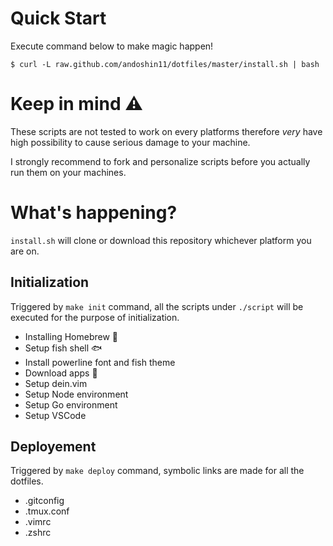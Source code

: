 # Quick Start

Execute command below to make magic happen!

```shell
$ curl -L raw.github.com/andoshin11/dotfiles/master/install.sh | bash
```

# Keep in mind :warning:
These scripts are not tested to work on every platforms therefore *very* have high possibility to cause serious damage to your machine.

I strongly recommend to fork and personalize scripts before you actually run them on your machines.


# What's happening?

`install.sh` will clone or download this repository whichever platform you are on.

## Initialization
Triggered by `make init` command, all the scripts under `./script` will be executed for the purpose of initialization.

- Installing Homebrew :beer:
- Setup fish shell :fish:
- Install powerline font and fish theme
- Download apps :apple:
- Setup dein.vim
- Setup Node environment
- Setup Go environment
- Setup VSCode


## Deployement
Triggered by `make deploy` command, symbolic links are made for all the dotfiles.

- .gitconfig
- .tmux.conf
- .vimrc
- .zshrc

